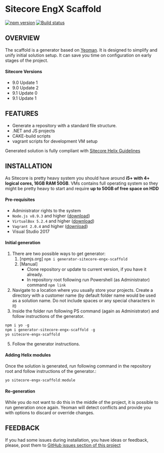 # Sitecore EngX Scaffold


[![npm version](https://badge.fury.io/js/generator-sitecore-engx-scaffold.svg)](https://badge.fury.io/js/generator-sitecore-engx-scaffold)
[![Build status](https://ci.appveyor.com/api/projects/status/a7qjl56tmurpn7qq?svg=true)](https://ci.appveyor.com/project/asmagin/sitecore-engx-scaffold)

## OVERVIEW
The scaffold is a generator based on [Yeoman](http://yeoman.io/). It is designed to simplify and unify initial solution setup. It can save you time on configuration on early stages of the project.
#### Sitecore Versions
* 9.0 Update 1
* 9.0 Update 2
* 9.1 Update 0
* 9.1 Update 1

## FEATURES
* Generate a repository with a standard file structure.
* .NET and JS projects
* CAKE-build scripts
* vagrant scripts for development VM setup

Generated solution is fully compliant with [Sitecore Helix Guidelines](http://helix.sitecore.net/)

## INSTALLATION
As Sitecore is pretty heavy system you should have around **i5+ with 4+ logical cores, 16GB RAM 50GB**. VMs contains full operating system so they might be pretty heavy to start and require **up to 50GB of free space on HDD**

#### Pre-requisites
* Administrator rights to the system
* `Node.js v8.9.3` and higher ([download](https://nodejs.org/en/download/))
* `VirtualBox 5.2.4` and higher ([download](https://www.virtualbox.org/wiki/Downloads))
* `Vagrant 2.0.4` and higher ([download](https://www.vagrantup.com/downloads.html))
* Visual Studio 2017

#### Initial generation
1. There are two possible ways to get generator:
    1. [npmjs.org] `npm i generator-sitecore-engx-scaffold`
    2. [Manual]
        * Clone repository or update to current version, if you have it already.
        * In repository root following run Powershell (as Administrator) command `npm link`
3. Navigate to a location where you usually store your projects. Create a directory with a customer name (by default folder name would be used as a solution name. Do not include spaces or any special characters in it)
4. Inside the folder run following PS command (again as Administrator) and follow instructions of the generator.

``` powershell
npm i yo -g
npm i generator-sitecore-engx-scaffold -g
yo sitecore-engx-scaffold
```
5. Follow the generator instructions.

#### Adding Helix modules
Once the solution is generated, run following command in the repository root and follow instructions of the generator.:
``` powershell
yo sitecore-engx-scaffold:module
```

#### Re-generation
While you do not want to do this in the middle of the project, it is possible to run generation once again. Yeoman will detect conflicts and provide you with options to discard or override changes.

## FEEDBACK
If you had some issues during installation, you have ideas or feedback, please, post them to [GitHub issues section of this project](https://github.com/epam/sitecore-engx-scaffold/issues)
